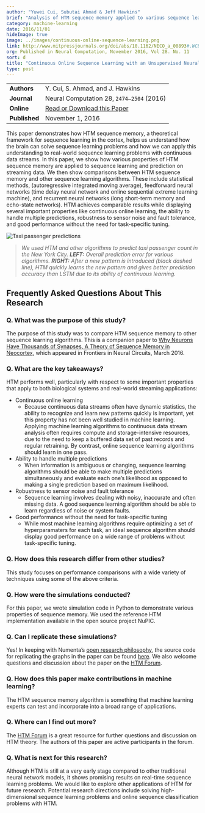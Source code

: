 ```yaml
---
author: "Yuwei Cui, Subutai Ahmad & Jeff Hawkins"
brief: "Analysis of HTM sequence memory applied to various sequence learning and prediction problems. Written with a machine learning perspective, the paper contains some comparisons to statistical and Deep Learning techniques."
category: machine-learning
date: 2016/11/01
hideImage: true
image: ../images/continuous-online-sequence-learning.png
link: http://www.mitpressjournals.org/doi/abs/10.1162/NECO_a_00893#.WCEj8uErI18
org: Published in Neural Computation, November 2016, Vol 28. No. 11
sort: d
title: "Continuous Online Sequence Learning with an Unsupervised Neural Network Model"
type: post
---
```


| | |
|-|-|
| **Authors** | Y. Cui, S. Ahmad, and J. Hawkins |
| **Journal** | Neural Computation 28, `2474–2504` (2016) |
| **Online** | [Read or Download this Paper][1] |
| **Published** | November 1, 2016 |

This paper demonstrates how HTM sequence memory, a theoretical
framework for sequence learning in the cortex, helps us understand how the brain
can solve sequence learning problems and how we can apply this understanding to
real-world sequence learning problems with continuous data streams. In this
paper, we show how various properties of HTM sequence memory are applied to
sequence learning and prediction on streaming data. We then show comparisons
between HTM sequence memory and other sequence learning algorithms. These
include statistical methods, (autoregressive integrated moving average),
feedforward neural networks (time delay neural network and online sequential
extreme learning machine), and recurrent neural networks (long short-term memory
and echo-state networks). HTM achieves comparable results while displaying
several important properties like continuous online learning, the ability to
handle multiple predictions, robustness to sensor noise and fault tolerance, and
good performance without the need for task-specific tuning.

![Taxi passenger predictions](../images/continuous-online-sequence-learning.png)
> *We used HTM and other algorithms to predict taxi
  passenger count in the New York City.
  **LEFT:** Overall prediction error for various algorithms.
  **RIGHT:** After a new pattern is introduced (black dashed line), HTM quickly
  learns the new pattern and gives better prediction accuracy than LSTM due to
  its ability of continuous learning.*

## Frequently Asked Questions About This Research

### Q. What was the purpose of this study?

The purpose of this study was to compare HTM sequence memory to other sequence
learning algorithms. This is a companion paper to
[Why Neurons Have Thousands of Synapses, A Theory of Sequence Memory in Neocortex][2],
which appeared in Frontiers in Neural Circuits, March 2016.

### Q. What are the key takeaways?

HTM performs well, particularly with respect to some important properties that apply
to both biological systems and real-world streaming applications:

* Continuous online learning
  * Because continuous data streams often have dynamic statistics, the ability
    to recognize and learn new patterns quickly is important, yet this property
    has not been well studied in machine learning. Applying machine learning
    algorithms to continuous data stream analysis often requires compute and
    storage-intensive resources, due to the need to keep a buffered data set of
    past records and regular retraining. By contrast, online sequence learning
    algorithms should learn in one pass.
* Ability to handle multiple predictions
  * When information is ambiguous or changing, sequence learning algorithms
    should be able to make multiple predictions simultaneously and evaluate each
    one’s likelihood as opposed to making a single prediction based on maximum
    likelihood.
* Robustness to sensor noise and fault tolerance
  * Sequence learning involves dealing with noisy, inaccurate and often missing
    data. A good sequence learning algorithm should be able to learn regardless
    of noise or system faults.
* Good performance without the need for task-specific tuning
  * While most machine learning algorithms require optimizing a set of
    hyperparamaters for each task, an ideal sequence algorithm should display
    good performance on a wide range of problems without task-specific tuning.

### Q. How does this research differ from other studies?

This study focuses on performance comparisons with a wide variety of techniques
using some of the above criteria.

### Q. How were the simulations conducted?

For this paper, we wrote simulation code in Python to demonstrate various
properties of sequence memory. We used the reference HTM implementation
available in the open source project NuPIC.

### Q. Can I replicate these simulations?

Yes! In keeping with Numenta’s [open research philosophy][3], the source code
for replicating the graphs in the paper can be found [here][4]. We also welcome
questions and discussion about the paper on the [HTM Forum][5].

### Q. How does this paper make contributions in machine learning?

The HTM sequence memory algorithm is something that machine learning experts can
test and incorporate into a broad range of applications.

### Q. Where can I find out more?

The [HTM Forum][5] is a great resource for further questions and discussion on
HTM theory. The authors of this paper are active participants in the forum.

### Q. What is next for this research?

Although HTM is still at a very early stage compared to other traditional neural
network models, it shows promising results on real-time sequence learning
problems. We would like to explore other applications of HTM for future
research. Potential research directions include solving high-dimensional
sequence learning problems and online sequence classification problems with HTM.

[1]: http://www.mitpressjournals.org/doi/abs/10.1162/NECO_a_00893#.WCEj8uErI18
[2]: http://journal.frontiersin.org/article/10.3389/fncir.2016.00023/full
[3]: http://numenta.com/blog/2014/09/17/increasing-research-transparency/
[4]: https://github.com/numenta/nupic.research/tree/master/projects/sequence_prediction
[5]: https://discourse.numenta.org/

